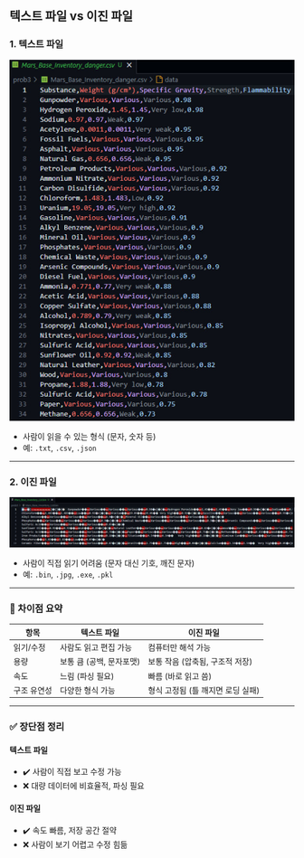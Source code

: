 ## 텍스트 파일 vs 이진 파일

### 1. 텍스트 파일

![텍스트 파일 예시](OrdinaryTextFileImage.jpg)

- 사람이 읽을 수 있는 형식 (문자, 숫자 등)
- 예: `.txt`, `.csv`, `.json`

---

### 2. 이진 파일

![이진 파일 예시](binaryFileImage.jpg)

- 사람이 직접 읽기 어려움 (문자 대신 기호, 깨진 문자)
- 예: `.bin`, `.jpg`, `.exe`, `.pkl`

---

### 📌 차이점 요약

| 항목         | 텍스트 파일             | 이진 파일                         |
|--------------|--------------------------|------------------------------------|
| 읽기/수정    | 사람도 읽고 편집 가능    | 컴퓨터만 해석 가능                 |
| 용량         | 보통 큼 (공백, 문자포맷) | 보통 작음 (압축됨, 구조적 저장)   |
| 속도         | 느림 (파싱 필요)        | 빠름 (바로 읽고 씀)                |
| 구조 유연성  | 다양한 형식 가능        | 형식 고정됨 (틀 깨지면 로딩 실패) |

---

### ✅ 장단점 정리

#### 텍스트 파일

- ✔️ 사람이 직접 보고 수정 가능  
- ❌ 대량 데이터에 비효율적, 파싱 필요

#### 이진 파일

- ✔️ 속도 빠름, 저장 공간 절약  
- ❌ 사람이 보기 어렵고 수정 힘듦